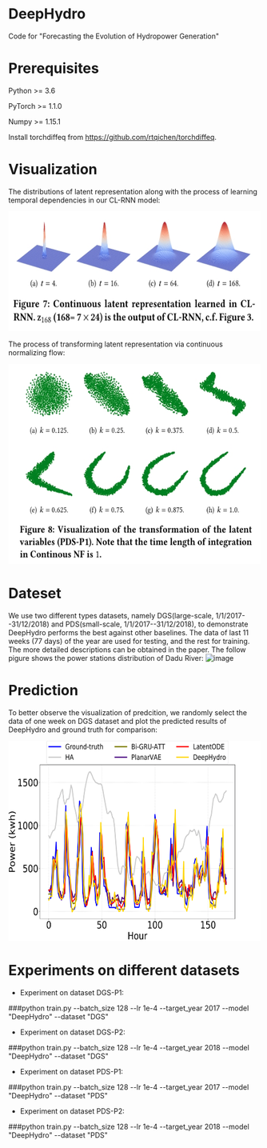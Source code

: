 # DeepHydro
Code for "Forecasting the Evolution of Hydropower Generation"

# Prerequisites
Python >= 3.6

PyTorch >= 1.1.0

Numpy >= 1.15.1

Install torchdiffeq from https://github.com/rtqichen/torchdiffeq.

# Visualization
The distributions of latent representation along with the process of learning temporal dependencies in our CL-RNN model:
<div align=center><img src="https://github.com/Anewnoob/DeepHydro/blob/master/png/CLRNN.jpg" width="700" height="240" /></div>

The process of transforming latent representation via continuous normalizing flow:
<div align=center><img src="https://github.com/Anewnoob/DeepHydro/blob/master/png/cnf.jpg" width="700" height="400" /></div>


# Dateset
We use two different types datasets, namely DGS(large-scale, 1/1/2017--31/12/2018) and PDS(small-scale, 1/1/2017--31/12/2018), to demonstrate DeepHydro performs the best against other baselines. The data of last 11 weeks (77 days) of the year are used for testing, and the rest for training. The more detailed descriptions can be obtained in the paper. The follow pigure shows the power stations distribution of Dadu River:
![image](https://github.com/Anewnoob/DeepHydro/blob/master/png/power-distribution/power-distribution-1.png)

# Prediction
To better observe the visualization of predcition, we randomly select the data of one week on DGS dataset and plot the predicted results of DeepHydro and ground truth for comparison:
<div align=center><img src="https://github.com/Anewnoob/DeepHydro/blob/master/png/GT-1-week-dgs/GT-1-week-dgs-1.png" width="700" height="400" /></div>

# Experiments on different datasets
* Experiment on dataset DGS-P1:

###python train.py --batch_size 128 --lr 1e-4 --target_year 2017 --model "DeepHydro" --dataset "DGS"

* Experiment on dataset DGS-P2:

###python train.py --batch_size 128 --lr 1e-4 --target_year 2018 --model "DeepHydro" --dataset "DGS"

* Experiment on dataset PDS-P1:

###python train.py --batch_size 128 --lr 1e-4 --target_year 2017 --model "DeepHydro" --dataset "PDS"

* Experiment on dataset PDS-P2:

###python train.py --batch_size 128 --lr 1e-4 --target_year 2018 --model "DeepHydro" --dataset "PDS"
